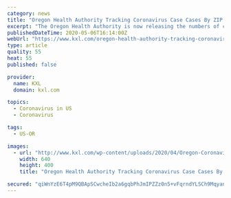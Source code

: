 ```yaml
---
category: news
title: "Oregon Health Authority Tracking Coronavirus Case Cases By ZIP Code"
excerpt: "The Oregon Health Authority is now releasing the numbers of coronavirus patients based on ZIP Code. The... More »"
publishedDateTime: 2020-05-06T16:14:00Z
webUrl: "https://www.kxl.com/oregon-health-authority-tracking-coronavirus-case-cases-by-zip-code/"
type: article
quality: 55
heat: 55
published: false

provider:
  name: KXL
  domain: kxl.com

topics:
  - Coronavirus in US
  - Coronavirus

tags:
  - US-OR

images:
  - url: "http://www.kxl.com/wp-content/uploads/2020/04/Oregon-Coronavirus-Graphic-Corporate-640x400-1.jpg"
    width: 640
    height: 400
    title: "Oregon Health Authority Tracking Coronavirus Case Cases By ZIP Code"

secured: "qiWnYzE6T4pM9QBApSCwcheIb2a6gqbPhJmIPZZz0n5+vFqrndYLSCh9MqyanNYeYLUIJaQn5IMNOQDt090RWe7OBr0WW5rZUEGigqXb58WOxhjQ4jHD1uEdEgDYQeGS0Sfk31SAxB0Tdwku9b3bpeNNKA+UT7yYCzb3r9eEsNh0BoV2+RqKVnQErAEyd3QVT0W92PP1Nr64QXgHVfOboEIJPNp8i7A9XYZQtOf/UhdGhWtCzI0wBw+QiICWYvL1uFS7KnXZZAFiBUlsj/EDvmqu6hXHN95IGqSieuaPNtOz2SgTSBOhF1uNjQXheKOiuH9jFPU4VvPdXMp8R4v6o2wtuFMVIuXV5AG+eMYKNddm5C8J3vc/CUBkylZvgwxr0zYq+L+5ynaPCftXOemwOXvhIZlyH/bTrjLH1Syw3evyqRHRfTfa+ubg0XjPezVlrj0OuRcjuVzbc5p8mJk6VEAR6c8fdHYti23AI5f5tx0=;CB0P7r+ENcqU2X8BIEAYLQ=="
---
```


